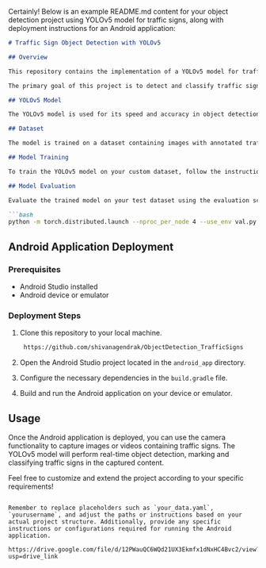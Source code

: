 Certainly! Below is an example README.md content for your object detection project using YOLOv5 model for traffic signs, along with deployment instructions for an Android application:

```markdown
# Traffic Sign Object Detection with YOLOv5

## Overview

This repository contains the implementation of a YOLOv5 model for traffic sign object detection. The YOLO (You Only Look Once) algorithm is a real-time object detection system, and the v5 version is known for its efficiency and accuracy.

The primary goal of this project is to detect and classify traffic signs in images or video frames, with a focus on real-time performance.

## YOLOv5 Model

The YOLOv5 model is used for its speed and accuracy in object detection tasks. You can find the official YOLOv5 repository [here](https://github.com/ultralytics/yolov5).

## Dataset

The model is trained on a dataset containing images with annotated traffic signs. Make sure to use a diverse dataset that covers various scenarios and types of traffic signs.

## Model Training

To train the YOLOv5 model on your custom dataset, follow the instructions provided in the [YOLOv5 repository](https://github.com/ultralytics/yolov5).

## Model Evaluation

Evaluate the trained model on your test dataset using the evaluation script provided in the YOLOv5 repository.

```bash
python -m torch.distributed.launch --nproc_per_node 4 --use_env val.py --data your_data.yaml --img-size 640
```

## Android Application Deployment

### Prerequisites

- Android Studio installed
- Android device or emulator

### Deployment Steps

1. Clone this repository to your local machine.

   ```bash
    https://github.com/shivanagendrak/ObjectDetection_TrafficSigns
   ```

2. Open the Android Studio project located in the `android_app` directory.

3. Configure the necessary dependencies in the `build.gradle` file.

4. Build and run the Android application on your device or emulator.

## Usage

Once the Android application is deployed, you can use the camera functionality to capture images or videos containing traffic signs. The YOLOv5 model will perform real-time object detection, marking and classifying traffic signs in the captured content.

Feel free to customize and extend the project according to your specific requirements!

```

Remember to replace placeholders such as `your_data.yaml`, `yourusername`, and adjust the paths or instructions based on your actual project structure. Additionally, provide any specific instructions or configurations required for running the Android application.

https://drive.google.com/file/d/12PWauQC6WQd21UX3Ekmfx1dNxHC4Bvc2/view?usp=drive_link

